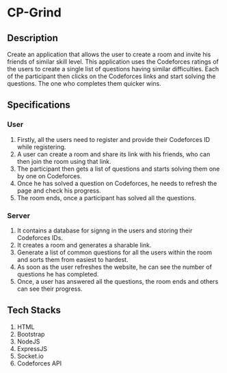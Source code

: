 # CP-Grind

## Description
Create an application that allows the user to create a room and invite his friends of similar skill level. This application uses the Codeforces ratings of the users to create a single list of questions having similar difficulties. Each of the participant then clicks on the Codeforces links and start solving the questions. The one who completes them quicker wins.

## Specifications

### User
1. Firstly, all the users need to register and provide their Codeforces ID while registering.
1. A user can create a room and share its link with his friends, who can then join the room using that link.
1. The participant then gets a list of questions and starts solving them one by one on Codeforces.
1. Once he has solved a question on Codeforces, he needs to refresh the page and check his progress.
1. The room ends, once a participant has solved all the questions.

### Server
1. It contains a database for signng in the users and storing their Codeforces IDs.
1. It creates a room and generates a sharable link.
1. Generate a list of common questions for all the users within the room and sorts them from easiest to hardest.
1. As soon as the user refreshes the website, he can see the number of questions he has completed.
1. Once, a user has answered all the questions, the room ends and others can see their progress.

## Tech Stacks
1. HTML
1. Bootstrap
1. NodeJS
1. ExpressJS
1. Socket.io
1. Codeforces API
